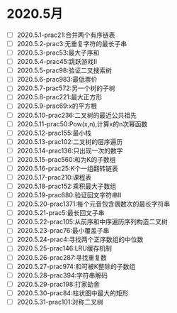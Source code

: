 # 2020.5月
- [ ] 2020.5.1-prac21:合并两个有序链表
- [ ] 2020.5.2-prac3:无重复字符的最长子串
- [ ] 2020.5.3-prac53:最大子序和
- [ ] 2020.5.4-prac45:跳跃游戏II
- [ ] 2020.5.5-prac98:验证二叉搜索树
- [ ] 2020.5.6-prac983:最低票价
- [ ] 2020.5.7-prac572:另一个树的子树
- [ ] 2020.5.8-prac221:最大正方形
- [ ] 2020.5.9-prac69:x的平方根
- [ ] 2020.5.10-prac236:二叉树的最近公共祖先
- [ ] 2020.5.11-prac50:Pow(x,n),计算x的n次幂函数
- [ ] 2020.5.12-prac155:最小栈
- [ ] 2020.5.13-prac102:二叉树的层序遍历
- [ ] 2020.5.14-prac136:只出现一次的数字
- [ ] 2020.5.15-prac560:和为K的子数组
- [ ] 2020.5.16-prac25:K个一组翻转链表
- [ ] 2020.5.17-prac210:课程表
- [ ] 2020.5.18-prac152:乘积最大子数组
- [ ] 2020.5.19-prac680:验证回文字符串II
- [ ] 2020.5.20-prac1371:每个元音包含偶数次的最长字符串
- [ ] 2020.5.21-prac5:最长回文子串
- [ ] 2020.5.22-prac105:从前序和中序遍历序列构造二叉树
- [ ] 2020.5.23-prac76:最小覆盖子串
- [ ] 2020.5.24-prac4:寻找两个正序数组的中位数
- [ ] 2020.5.25-prac146:LRU缓存机制
- [ ] 2020.5.26-prac287:寻找重复数
- [ ] 2020.5.27-prac974:和可被K整除的子数组
- [ ] 2020.5.28-prac394:字符串解码
- [ ] 2020.5.29-prac198:打家劫舍
- [ ] 2020.5.30-prac84:柱状图中最大的矩形
- [ ] 2020.5.31-prac101:对称二叉树